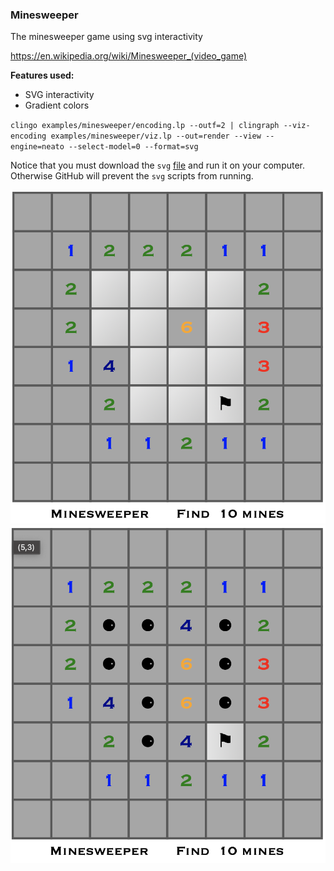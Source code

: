 ### Minesweeper

The minesweeper game using svg interactivity

https://en.wikipedia.org/wiki/Minesweeper_(video_game)

**Features used:**
- SVG interactivity
- Gradient colors


`clingo examples/minesweeper/encoding.lp --outf=2 | clingraph --viz-encoding examples/minesweeper/viz.lp --out=render --view --engine=neato --select-model=0 --format=svg`

Notice that you must download the `svg` [file](./default.svg) and run it on your computer. Otherwise GitHub will prevent the `svg` scripts from running.

![](default1.png)
![](default2.png)
